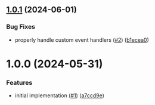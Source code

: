 ## [1.0.1](https://github.com/kyletsang/react-to-custom-element/compare/v1.0.0...v1.0.1) (2024-06-01)


### Bug Fixes

* properly handle custom event handlers ([#2](https://github.com/kyletsang/react-to-custom-element/issues/2)) ([b1ecea0](https://github.com/kyletsang/react-to-custom-element/commit/b1ecea08af82ff0f7acff89972597e6b983c33a5))

# 1.0.0 (2024-05-31)


### Features

* initial implementation ([#1](https://github.com/kyletsang/react-to-custom-element/issues/1)) ([a7ccd9e](https://github.com/kyletsang/react-to-custom-element/commit/a7ccd9e8d957d87d94492a68bba49576f427ea6e))

